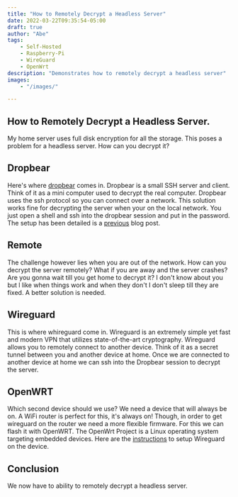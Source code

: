```yaml
---
title: "How to Remotely Decrypt a Headless Server"
date: 2022-03-22T09:35:54-05:00
draft: true
author: "Abe"
tags:
    - Self-Hosted
    - Raspberry-Pi
    - WireGuard
    - OpenWrt
description: "Demonstrates how to remotely decrypt a headless server"
images:
    - "/images/"

---
```


## How to Remotely Decrypt a Headless Server.

My home server uses full disk encryption for all the storage. This poses a problem for a headless server. How can you decrypt it?

## Dropbear

Here's where [dropbear](https://matt.ucc.asn.au/dropbear/dropbear.html) comes in. Dropbear is a small SSH server and client. Think of it as a mini computer used to decrypt the real computer. Dropbear uses the ssh protocol so you can connect over a network. This solution works fine for decrypting the server when your on the local network. You just open a shell and ssh into the dropbear session and put in the password. The setup has been detailed is a [previous](https://habet.dev/blog/raspberry-pi-encrypted-boot-with-ssh/) blog post.

## Remote

The challenge however lies when you are out of the network. How can you decrypt the server remotely? What if you are away and the server crashes? Are you gonna wait till you get home to decrypt it? I don't know about you but l like when things work and when they don't I don't sleep till they are fixed. A better solution is needed.

## Wireguard

This is where whireguard come in. Wireguard is an extremely simple yet fast and modern VPN that utilizes state-of-the-art cryptography. Wireguard allows you to remotely connect to another device. Think of it as a secret tunnel between you and another device at home. Once we are connected to another device at home we can ssh into the Dropbear session to decrypt the server.

## OpenWRT

Which second device should we use? We need a device that will always be on. A WiFi router is perfect for this, it's always on! Though, in order to get wireguard on the router we need a more flexible firmware. For this we can flash it with OpenWRT. The OpenWrt Project is a Linux operating system targeting embedded devices. Here are the [instructions](https://openwrt.org/docs/guide-user/services/vpn/wireguard/automated) to setup Wireguard on the device.


## Conclusion
We now have to ability to remotely decrypt a headless server.
